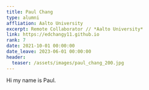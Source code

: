 ```yaml
---
title: Paul Chang
type: alumni
affliation: Aalto University
excerpt: Remote Collaborator // *Aalto University*
link: https://edchangy11.github.io
rank: 7
date: 2021-10-01 00:00:00
date_leave: 2023-06-01 00:00:00
header:
  teaser: /assets/images/paul_chang_200.jpg
---
```


Hi my name is Paul.
